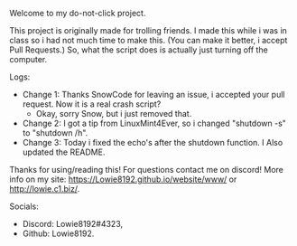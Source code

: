 Welcome to my do-not-click project.

This project is originally made for trolling friends. I made this while i was in class so i had not much time to make this. (You can make it better, i accept Pull Requests.)
So, what the script does is actually just turning off the computer.


Logs:
* Change 1: Thanks SnowCode for leaving an issue, i accepted your pull request. Now it is a real crash script?
    * Okay, sorry Snow, but i just removed that.
* Change 2: I got a tip from LinuxMint4Ever, so i changed "shutdown -s" to "shutdown /h".
* Change 3: Today i fixed the echo's after the shutdown function. I Also updated the README. 

Thanks for using/reading this! For questions contact me on discord! More info on my site: https://Lowie8192.github.io/website/www/ or http://lowie.c1.biz/.

Socials:

* Discord: Lowie8192#4323,
* Github: Lowie8192.
